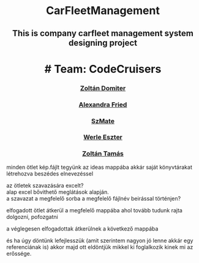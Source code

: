 <h1 align="center"> CarFleetManagement </h1>
<h2 align="center">This is company carfleet management system designing project</h2>

<h1 align="center"># Team: CodeCruisers</h1>

<p>
  <h3 align="center"><a href="https://github.com/zdomiter">Zoltán Domiter</a></h3>
  <h3 align="center"><a href="https://github.com/AlexaF89">Alexandra Fried</a></h3>
  <h3 align="center"><a href="https://github.com/whzfake96">SzMate</a></h3>
  <h3 align="center"><a href="https://github.com/Wwester">Werle Eszter</a></h3>
  <h3 align="center"><a href="https://github.com/CymarOnCreel">Zoltán Tamás</a></h3>
</p>


minden ötlet kép.fájlt tegyünk az ideas mappába akkár saját könyvtárakat létrehozva beszédes elnevezéssel<br>

az ötletek szavazására excelt?<br>
alap excel bővithető meglátások alapján.<br>
a szavazat a megfelelő sorba a megfelelő fájlnév beirással történjen?<br>

elfogadott ötlet átkerül a megfelelő mappába ahol tovább tudunk rajta dolgozni, pofozgatni<br>

a véglegesen elfogadottak átkerülnek a következő mappába<br>

és ha úgy döntünk lefejlesszük (amit szerintem nagyon jó lenne akkár egy referenciának is) akkor  majd ott eldöntjük mikkel ki foglalkozik kinek mi az erőssége.

